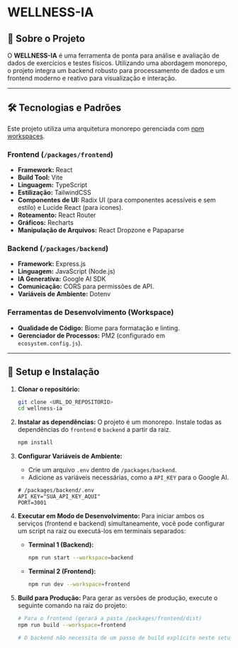  # WELLNESS-IA

 ## 🎯 Sobre o Projeto

 O **WELLNESS-IA** é uma ferramenta de ponta para análise e avaliação de dados de exercícios e testes físicos. Utilizando uma abordagem monorepo, o projeto integra um backend robusto para processamento de dados e um frontend moderno e reativo para visualização e interação.

 ---

 ## 🛠️ Tecnologias e Padrões

 Este projeto utiliza uma arquitetura monorepo gerenciada com [npm workspaces](https://docs.npmjs.com/cli/v7/using-npm/workspaces).

 ### Frontend (`/packages/frontend`)

 *   **Framework:** React
 *   **Build Tool:** Vite
 *   **Linguagem:** TypeScript
 *   **Estilização:** TailwindCSS
 *   **Componentes de UI:** Radix UI (para componentes acessíveis e sem estilo) e Lucide React (para ícones).
 *   **Roteamento:** React Router
 *   **Gráficos:** Recharts
 *   **Manipulação de Arquivos:** React Dropzone e Papaparse

 ### Backend (`/packages/backend`)

 *   **Framework:** Express.js
 *   **Linguagem:** JavaScript (Node.js)
 *   **IA Generativa:** Google AI SDK
 *   **Comunicação:** CORS para permissões de API.
 *   **Variáveis de Ambiente:** Dotenv

 ### Ferramentas de Desenvolvimento (Workspace)

 *   **Qualidade de Código:** Biome para formatação e linting.
 *   **Gerenciador de Processos:** PM2 (configurado em `ecosystem.config.js`).

 ---

 ## 🚀 Setup e Instalação

 1.  **Clonar o repositório:**
     ```bash
     git clone <URL_DO_REPOSITORIO>
     cd wellness-ia
     ```

 2.  **Instalar as dependências:**
     O projeto é um monorepo. Instale todas as dependências do `frontend` e `backend` a partir da raiz.
     ```bash
     npm install
     ```

 3.  **Configurar Variáveis de Ambiente:**
     - Crie um arquivo `.env` dentro de `/packages/backend`.
     - Adicione as variáveis necessárias, como a `API_KEY` para o Google AI.
     ```env
     # /packages/backend/.env
     API_KEY="SUA_API_KEY_AQUI"
     PORT=3001
     ```

 4.  **Executar em Modo de Desenvolvimento:**
     Para iniciar ambos os serviços (frontend e backend) simultaneamente, você pode configurar um script na raiz ou executá-los em terminais separados:

     *   **Terminal 1 (Backend):**
         ```bash
         npm run start --workspace=backend
         ```

     *   **Terminal 2 (Frontend):**
         ```bash
         npm run dev --workspace=frontend
         ```

 5.  **Build para Produção:**
     Para gerar as versões de produção, execute o seguinte comando na raiz do projeto:
     ```bash
     # Para o frontend (gerará a pasta /packages/frontend/dist)
     npm run build --workspace=frontend

     # O backend não necessita de um passo de build explícito neste setup.
     ```